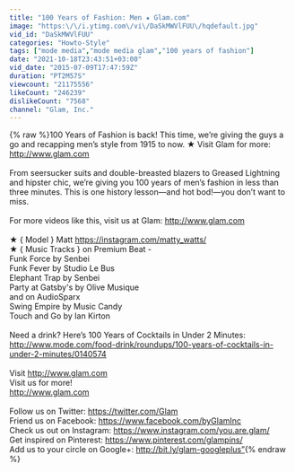 ```yaml
---
title: "100 Years of Fashion: Men ★ Glam.com"
image: "https:\/\/i.ytimg.com\/vi\/DaSkMWVlFUU\/hqdefault.jpg"
vid_id: "DaSkMWVlFUU"
categories: "Howto-Style"
tags: ["mode media","mode media glam","100 years of fashion"]
date: "2021-10-18T23:43:51+03:00"
vid_date: "2015-07-09T17:47:59Z"
duration: "PT2M57S"
viewcount: "21175556"
likeCount: "246239"
dislikeCount: "7568"
channel: "Glam, Inc."
---
```

{% raw %}100 Years of Fashion is back! This time, we’re giving the guys a go and recapping men’s style from 1915 to now.  ★ Visit Glam for more: <a rel="nofollow" target="blank" href="http://www.glam.com">http://www.glam.com</a><br /><br />From seersucker suits and double-breasted blazers to Greased Lightning and hipster chic, we’re giving you 100 years of men’s fashion in less than three minutes. This is one history lesson—and hot bod!—you don’t want to miss. <br /><br />For more videos like this, visit us at Glam: <a rel="nofollow" target="blank" href="http://www.glam.com">http://www.glam.com</a><br /><br />★ { Model } Matt  <a rel="nofollow" target="blank" href="https://instagram.com/matty_watts/">https://instagram.com/matty_watts/</a><br />★ { Music Tracks } on Premium Beat - <br />Funk Force by Senbei<br />Funk Fever by Studio Le Bus<br />Elephant Trap by Senbei<br />Party at Gatsby's by Olive Musique<br />and on AudioSparx<br />Swing Empire by Music Candy<br />Touch and Go by Ian Kirton<br /><br />Need a drink? Here’s 100 Years of Cocktails in Under 2 Minutes: <a rel="nofollow" target="blank" href="http://www.mode.com/food-drink/roundups/100-years-of-cocktails-in-under-2-minutes/0140574">http://www.mode.com/food-drink/roundups/100-years-of-cocktails-in-under-2-minutes/0140574</a><br /><br />Visit <a rel="nofollow" target="blank" href="http://www.glam.com">http://www.glam.com</a><br />Visit us for more!<br /><a rel="nofollow" target="blank" href="http://www.glam.com">http://www.glam.com</a><br /><br />Follow us on Twitter: <a rel="nofollow" target="blank" href="https://twitter.com/Glam">https://twitter.com/Glam</a><br />Friend us on Facebook: <a rel="nofollow" target="blank" href="https://www.facebook.com/byGlamInc">https://www.facebook.com/byGlamInc</a><br />Check us out on Instagram: <a rel="nofollow" target="blank" href="https://www.instagram.com/you.are.glam/">https://www.instagram.com/you.are.glam/</a><br />Get inspired on Pinterest: <a rel="nofollow" target="blank" href="https://www.pinterest.com/glampins/">https://www.pinterest.com/glampins/</a><br />Add us to your circle on Google+: <a rel="nofollow" target="blank" href="http://bit.ly/glam-googleplus”">http://bit.ly/glam-googleplus”</a>{% endraw %}
